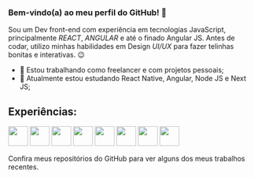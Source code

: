 ### Bem-vindo(a) ao meu perfil do GitHub! 👋

Sou um Dev front-end com experiência em tecnologias JavaScript, principalmente *REACT*, *ANGULAR* e até o finado Angular JS. Antes de codar, utilizo minhas habilidades em Design *UI/UX* para fazer telinhas bonitas e interativas. 😉

- 🔭 Estou trabalhando como freelancer e com projetos pessoais;
- 🌱 Atualmente estou estudando React Native, Angular, Node JS e Next JS;

## Experiências: 
<img src="https://cdn.jsdelivr.net/gh/devicons/devicon/icons/react/react-original-wordmark.svg" width="40" height="40" /> <img src="https://cdn.jsdelivr.net/gh/devicons/devicon/icons/angularjs/angularjs-original.svg" width="40" height="40" /> <img src="https://cdn.jsdelivr.net/gh/devicons/devicon/icons/java/java-original.svg" width="40" height="40"/> <img src="https://cdn.jsdelivr.net/gh/devicons/devicon/icons/androidstudio/androidstudio-original.svg" width="40" height="40"/> <img src="https://cdn.jsdelivr.net/gh/devicons/devicon/icons/ionic/ionic-original.svg" width="40" height="40"/> <img src="https://cdn.jsdelivr.net/gh/devicons/devicon/icons/figma/figma-original.svg" width="40" height="40"/> <img src="https://cdn.jsdelivr.net/gh/devicons/devicon/icons/photoshop/photoshop-plain.svg" width="40" height="40"/> <img src="https://cdn.jsdelivr.net/gh/devicons/devicon/icons/illustrator/illustrator-plain.svg" width="40" height="40"/>

Confira meus repositórios do GitHub para ver alguns dos meus trabalhos recentes. 
